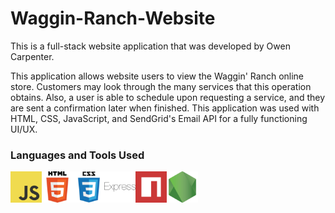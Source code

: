 # Waggin-Ranch-Website

This is a full-stack website application that was developed by Owen Carpenter.

This application allows website users to view the Waggin' Ranch online store. Customers may look through the many services that this operation obtains. Also, a user is able to schedule upon requesting a service, and they are sent a confirmation later when finished. This application was used with HTML, CSS, JavaScript, and SendGrid's Email API for a fully functioning UI/UX.

### Languages and Tools Used

<img src="https://raw.githubusercontent.com/github/explore/main/topics/javascript/javascript.png" alt="JavaScript" width="50" /><img src="https://raw.githubusercontent.com/github/explore/main/topics/html/html.png" alt="HTML" width="50" /><img src="https://raw.githubusercontent.com/github/explore/main/topics/css/css.png" alt="CSS" width="50" /><img src="https://raw.githubusercontent.com/github/explore/main/topics/express/express.png" alt="Express.js" width="50" /><img src="https://raw.githubusercontent.com/github/explore/main/topics/npm/npm.png" alt="npm" width="50" /><img src="https://raw.githubusercontent.com/github/explore/main/topics/nodejs/nodejs.png" alt="Node.js" width="50" />

